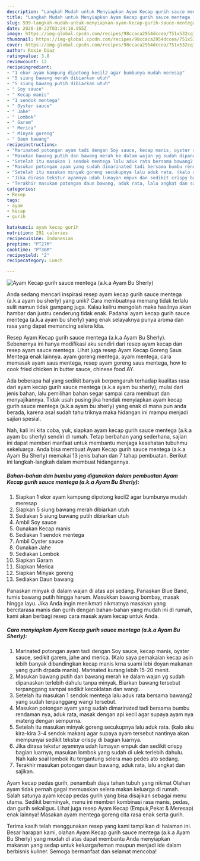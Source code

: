 ```yaml
---
description: "Langkah Mudah untuk Menyiapkan Ayam Kecap gurih sauce mentega (a.k.a Ayam Bu Sherly) Anti Gagal"
title: "Langkah Mudah untuk Menyiapkan Ayam Kecap gurih sauce mentega (a.k.a Ayam Bu Sherly) Anti Gagal"
slug: 599-langkah-mudah-untuk-menyiapkan-ayam-kecap-gurih-sauce-mentega-aka-ayam-bu-sherly-anti-gagal
date: 2020-10-22T03:24:18.955Z
image: https://img-global.cpcdn.com/recipes/98ccaca2954dccea/751x532cq70/ayam-kecap-gurih-sauce-mentega-aka-ayam-bu-sherly-foto-resep-utama.jpg
thumbnail: https://img-global.cpcdn.com/recipes/98ccaca2954dccea/751x532cq70/ayam-kecap-gurih-sauce-mentega-aka-ayam-bu-sherly-foto-resep-utama.jpg
cover: https://img-global.cpcdn.com/recipes/98ccaca2954dccea/751x532cq70/ayam-kecap-gurih-sauce-mentega-aka-ayam-bu-sherly-foto-resep-utama.jpg
author: Roxie Diaz
ratingvalue: 3.8
reviewcount: 12
recipeingredient:
- "1 ekor ayam kampung dipotong kecil2 agar bumbunya mudah meresap"
- "5 siung bawang merah dibiarkan utuh"
- "5 siung bawang putih dibiarkan utuh"
- " Soy sauce"
- " Kecap manis"
- "1 sendok mentega"
- " Oyster sauce"
- " Jahe"
- " Lombok"
- " Garam"
- " Merica"
- " Minyak goreng"
- " Daun bawang"
recipeinstructions:
- "Marinated potongan ayam tadi dengan Soy sauce, kecap manis, oyster sauce, sedikit garem, jahe and merica. (Kalo saya pemakaian kecap asin lebih banyak dibandingkan kecap manis krna suami lebi doyan makanan yang gurih drpada manis). Marinated kurang lebih 15-20 menit."
- "Masukan bawang putih dan bawang merah ke dalam wajan yg sudah dipanaskan terlebih dahulu tanpa minyak. Biarkan bawang tersebut terpanggang sampai sedikit kecoklatan dan wangi."
- "Setelah itu masukan 1 sendok mentega lalu aduk rata bersama bawang2 yang sudah terpanggang wangi tersebut."
- "Masukan potongan ayam yang sudah dimarinated tadi bersama bumbu rendaman nya, aduk rata, masak dengan api kecil agar supaya ayam nya mateng dengan sempurna."
- "Setelah itu masukan minyak goreng secukupnya lalu aduk rata. (kalo aku kira-kira 3-4 sendok makan) agar supaya ayam tersebut nantinya akan mempunyai sedikit tekstur crispy di bagian luarnya."
- "Jika dirasa tekstur ayamnya udah lumayan empuk dan sedikit crispy bagian luarnya, masukan lombok yang sudah di ulek terlebih dahulu. Nah kalo soal lombok itu tergantung selera mao pedes ato sedang."
- "Terakhir masukan potongan daun bawang, aduk rata, lalu angkat dan sajikan."
categories:
- Resep
tags:
- ayam
- kecap
- gurih

katakunci: ayam kecap gurih 
nutrition: 291 calories
recipecuisine: Indonesian
preptime: "PT27M"
cooktime: "PT36M"
recipeyield: "2"
recipecategory: Lunch

---
```



![Ayam Kecap gurih sauce mentega (a.k.a Ayam Bu Sherly)](https://img-global.cpcdn.com/recipes/98ccaca2954dccea/751x532cq70/ayam-kecap-gurih-sauce-mentega-aka-ayam-bu-sherly-foto-resep-utama.jpg)

Anda sedang mencari inspirasi resep ayam kecap gurih sauce mentega (a.k.a ayam bu sherly) yang unik? Cara membuatnya memang tidak terlalu sulit namun tidak gampang juga. Kalau keliru mengolah maka hasilnya akan hambar dan justru cenderung tidak enak. Padahal ayam kecap gurih sauce mentega (a.k.a ayam bu sherly) yang enak selayaknya punya aroma dan rasa yang dapat memancing selera kita.

Resep Ayam Kecap gurih sauce mentega (a.k.a Ayam Bu Sherly). Sebenernya ini hanya modifikasi aku sendiri dari resep ayam kecap dan resep ayam sauce mentega. Lihat juga resep Ayam Kecap Goreng Saus Mentega enak lainnya. ayam goreng mentega, ayam mentega, cara memasak ayam saus mentega, resep ayam goreng saus mentega, how to cook fried chicken in butter sauce, chinese food AY.

Ada beberapa hal yang sedikit banyak berpengaruh terhadap kualitas rasa dari ayam kecap gurih sauce mentega (a.k.a ayam bu sherly), mulai dari jenis bahan, lalu pemilihan bahan segar sampai cara membuat dan menyajikannya. Tidak usah pusing jika hendak menyiapkan ayam kecap gurih sauce mentega (a.k.a ayam bu sherly) yang enak di mana pun anda berada, karena asal sudah tahu triknya maka hidangan ini mampu menjadi sajian spesial.


Nah, kali ini kita coba, yuk, siapkan ayam kecap gurih sauce mentega (a.k.a ayam bu sherly) sendiri di rumah. Tetap berbahan yang sederhana, sajian ini dapat memberi manfaat untuk membantu menjaga kesehatan tubuhmu sekeluarga. Anda bisa membuat Ayam Kecap gurih sauce mentega (a.k.a Ayam Bu Sherly) memakai 13 jenis bahan dan 7 tahap pembuatan. Berikut ini langkah-langkah dalam membuat hidangannya.

<!--inarticleads1-->

##### Bahan-bahan dan bumbu yang digunakan dalam pembuatan Ayam Kecap gurih sauce mentega (a.k.a Ayam Bu Sherly):

1. Siapkan 1 ekor ayam kampung dipotong kecil2 agar bumbunya mudah meresap
1. Siapkan 5 siung bawang merah dibiarkan utuh
1. Sediakan 5 siung bawang putih dibiarkan utuh
1. Ambil  Soy sauce
1. Gunakan  Kecap manis
1. Sediakan 1 sendok mentega
1. Ambil  Oyster sauce
1. Gunakan  Jahe
1. Sediakan  Lombok
1. Siapkan  Garam
1. Siapkan  Merica
1. Siapkan  Minyak goreng
1. Sediakan  Daun bawang


Panaskan minyak di dalam wajan di atas api sedang. Panaskan Blue Band, tumis bawang putih hingga harum. Masukkan bawang bombay, masak hingga layu. Jika Anda ingin menikmati nikmatnya masakan yang bercitarasa manis dan gurih dengan bahan-bahan yang mudah ini di rumah, kami akan berbagi resep cara masak ayam kecap untuk Anda. 

<!--inarticleads2-->

##### Cara menyiapkan Ayam Kecap gurih sauce mentega (a.k.a Ayam Bu Sherly):

1. Marinated potongan ayam tadi dengan Soy sauce, kecap manis, oyster sauce, sedikit garem, jahe and merica. (Kalo saya pemakaian kecap asin lebih banyak dibandingkan kecap manis krna suami lebi doyan makanan yang gurih drpada manis). Marinated kurang lebih 15-20 menit.
1. Masukan bawang putih dan bawang merah ke dalam wajan yg sudah dipanaskan terlebih dahulu tanpa minyak. Biarkan bawang tersebut terpanggang sampai sedikit kecoklatan dan wangi.
1. Setelah itu masukan 1 sendok mentega lalu aduk rata bersama bawang2 yang sudah terpanggang wangi tersebut.
1. Masukan potongan ayam yang sudah dimarinated tadi bersama bumbu rendaman nya, aduk rata, masak dengan api kecil agar supaya ayam nya mateng dengan sempurna.
1. Setelah itu masukan minyak goreng secukupnya lalu aduk rata. (kalo aku kira-kira 3-4 sendok makan) agar supaya ayam tersebut nantinya akan mempunyai sedikit tekstur crispy di bagian luarnya.
1. Jika dirasa tekstur ayamnya udah lumayan empuk dan sedikit crispy bagian luarnya, masukan lombok yang sudah di ulek terlebih dahulu. Nah kalo soal lombok itu tergantung selera mao pedes ato sedang.
1. Terakhir masukan potongan daun bawang, aduk rata, lalu angkat dan sajikan.


Ayam kecap pedas gurih, penambah daya tahan tubuh yang nikmat Olahan ayam tidak pernah gagal memuaskan selera makan keluarga di rumah. Salah satunya ayam kecap pedas gurih yang bisa disajikan sebagai menu utama. Sedikit berminyak, menu ini memberi kombinasi rasa manis, pedas, dan gurih sekaligus. Lihat juga resep Ayam Kecap (Empuk,Pekat &amp; Meresap) enak lainnya! Masakan ayam mentega goreng cita rasa enak serta gurih. 

Terima kasih telah menggunakan resep yang kami tampilkan di halaman ini. Besar harapan kami, olahan Ayam Kecap gurih sauce mentega (a.k.a Ayam Bu Sherly) yang mudah di atas dapat membantu Anda menyiapkan makanan yang sedap untuk keluarga/teman maupun menjadi ide dalam berbisnis kuliner. Semoga bermanfaat dan selamat mencoba!
